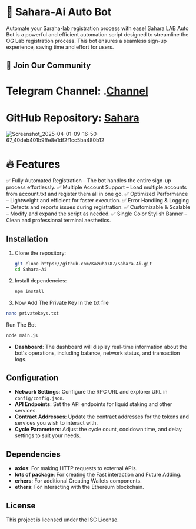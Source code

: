 # 🚀 Sahara-Ai Auto Bot

Automate your Saraha-lab registration process with ease!
Sahara LAB Auto Bot is a powerful and efficient automation script designed to streamline the OG Lab registration process. This bot ensures a seamless sign-up experience, saving time and effort for users.

## 📢 Join Our Community

# Telegram Channel: .[Channel](https://t.me/Offical_Im_kazuha)
# GitHub Repository: [Sahara](https://github.com/Kazuha787/Sahara-Ai)
![Screenshot_2025-04-01-09-16-50-67_40deb401b9ffe8e1df2f1cc5ba480b12](https://github.com/user-attachments/assets/0910a4ec-af9b-4d69-8b0f-fab7187582d0)

# 🔥 Features

✅ Fully Automated Registration – The bot handles the entire sign-up process effortlessly.
✅ Multiple Account Support – Load multiple accounts from account.txt and register them all in one go.
✅ Optimized Performance – Lightweight and efficient for faster execution.
✅ Error Handling & Logging – Detects and reports issues during registration.
✅ Customizable & Scalable – Modify and expand the script as needed.
✅ Single Color Stylish Banner – Clean and professional terminal aesthetics.

## Installation

1. Clone the repository:

   ```bash
   git clone https://github.com/Kazuha787/Sahara-Ai.git
   cd Sahara-Ai
   ```

2. Install dependencies:

   ```bash
   npm install
   ```
3. Now Add The Private Key In the txt file
```sh
nano privatekeys.txt
```
Run The Bot 
```sh
node main.js
```
- **Dashboard**: The dashboard will display real-time information about the bot's operations, including balance, network status, and transaction logs.

## Configuration

- **Network Settings**: Configure the RPC URL and explorer URL in `config/config.json`.
- **API Endpoints**: Set the API endpoints for liquid staking and other services.
- **Contract Addresses**: Update the contract addresses for the tokens and services you wish to interact with.
- **Cycle Parameters**: Adjust the cycle count, cooldown time, and delay settings to suit your needs.

## Dependencies

- **axios**: For making HTTP requests to external APIs.
- **lots of package**: For creating the  Fast interaction and Future Adding.
- **erhers**: For additional Creating Wallets components.
- **ethers**: For interacting with the Ethereum blockchain.

## License

This project is licensed under the ISC License.
